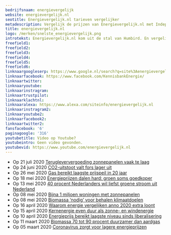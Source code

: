 ```yaml
---
bedrijfsnaam: energievergelijk  
website: energievergelijk.nl   
seotitle: Energievergelijk.nl tarieven vergelijker     
metadescription: Vergelijk de prijzen van Energievergelijk.nl met Independer, Easyswitch, Gaslicht en Pricewise. Waar scoor jij een goedkope energie deal?    
title: energievergelijk.nl  
logo: /merken/snelste_energievergelijk.png  
introtekst: Energievergelijk.nl kom uit de stal van Humbird. En vergelijken is zeg maar hun ding. Ze hebben verschillende prijsvergelijkers gebouwd. O.a. creditcard.nl, VPN.nl en Zorgwijzer.nl. Humbird werkt samen met Daisycon. Daisycon heeft een 'White label' energieprijsvergelijker gebouwd en stelt die aan geselecteerde partners ter beschikking. We hebben energievergelijk.nl als enige site/partner van het Daisycon netwerk opgenomen in deze website.   
freefield1:   
freefield2:   
freefield3:   
freefield4:   
freefield5:   
freefield6:   
linknaargoogleserp: https://www.google.nl/search?q=site%3Aenergievergelijk.nl  
linknaarfacebook: https://www.facebook.com/KennisbankEnergie/  
linknaartwitter:   
linknaaryoutube:   
linknaarinstragram:   
linknaartrustpilot:   
linknaarklachtnl:   
linknaaralexa: https://www.alexa.com/siteinfo/energievergelijk.nl  
linknaarinstragram2:   
linknaaryoutube2:   
linknaarfacebook2:   
linknaartwitter2:   
fansfacebook: '6'  
paginagoogle: '316'  
youtubetitle: Video op Youtube?  
youtubeintro: Geen video gevonden.  
youtubevid: https://www.youtube.com/energievergelijk.nl  
---
```


 


- Op 21 juli 2020 [Terugleververgoeding zonnepanelen vaak te laag](https://www.energievergelijk.nl/nieuws/terugleververgoeding-zonnepanelen-vaak-te-laag)
- Op 24 juni 2020 [CO2-uitstoot valt fors lager uit](https://www.energievergelijk.nl/nieuws/co2-uitstoot-valt-fors-lager-uit)
- Op 26 mei 2020 [Gas bereikt laagste prijspeil in 20 jaar](https://www.energievergelijk.nl/nieuws/gas-bereikt-laagste-prijspeil-in-20-jaar)
- Op 18 mei 2020 [Energieprijzen dalen hard: groen soms goedkoper](https://www.energievergelijk.nl/nieuws/energieprijzen-dalen-hard-groen-soms-goedkoper)
- Op 13 mei 2020 [40 procent Nederlanders wil liefst groene stroom uit Nederland](https://www.energievergelijk.nl/nieuws/40-procent-nederlanders-wil-liefst-groene-stroom-uit-nederland)
- Op 08 mei 2020 [Bijna 1 miljoen woningen met zonnepanelen](https://www.energievergelijk.nl/nieuws/bijna-1-miljoen-woningen-met-zonnepanelen)
- Op 08 mei 2020 [Biomassa ‘nodig’ voor behalen klimaatdoelen](https://www.energievergelijk.nl/nieuws/biomassa-nodig-voor-behalen-klimaatdoelen)
- Op 16 april 2020 [Waarom energie vergelijken anno 2020 extra loont](https://www.energievergelijk.nl/nieuws/waarom-energie-vergelijken-anno-2020-extra-loont)
- Op 15 april 2020 [Kernenergie even duur als zonne- en windenergie](https://www.energievergelijk.nl/nieuws/kernenergie-even-duur-als-zonne-en-windenergie)
- Op 10 april 2020 [Energieprijs bereikt laagste niveau sinds liberalisering](https://www.energievergelijk.nl/nieuws/energieprijs-bereikt-laagste-niveau-sinds-liberalisering)
- Op 11 maart 2020 [Biomassa 70 tot 90 procent duurzamer dan aardgas](https://www.energievergelijk.nl/nieuws/biomassa-70-tot-90-procent-duurzamer-dan-aardgas)
- Op 05 maart 2020 [Coronavirus zorgt voor lagere energieprijzen](https://www.energievergelijk.nl/nieuws/coronavirus-zorgt-voor-lagere-energieprijzen)
